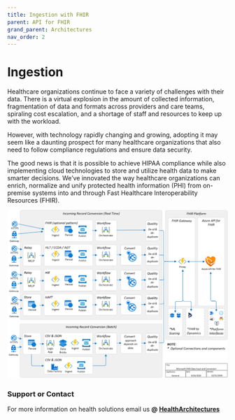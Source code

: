 ```yaml
---
title: Ingestion with FHIR
parent: API for FHIR
grand_parent: Architectures
nav_order: 2
---
```


# Ingestion 

Healthcare organizations continue to face a variety of challenges with their data. There is a virtual explosion in the amount of collected information, fragmentation of data and formats across providers and care teams, spiraling cost escalation, and a shortage of staff and resources to keep up with the workload.

However, with technology rapidly changing and growing, adopting it may seem like a daunting prospect for many healthcare organizations that also need to follow compliance regulations and ensure data security. 

The good news is that it is possible to achieve HIPAA compliance while also implementing cloud technologies to store and utilize health data to make smarter decisions.  We’ve innovated the way healthcare organizations can enrich, normalize and unify protected health information (PHI) from on-premise systems into and through Fast Healthcare Interoperability Resources (FHIR).   

<a href="https://raw.githubusercontent.com/daemel/site/master/assets/images/Ingestion-Workflow-Architecture-and-Design.png" target="_blank"> <img src="https://raw.githubusercontent.com/daemel/site/master/assets/images/Ingestion-Workflow-Architecture-and-Design.png" alt="image"/></a>


### Support or Contact

For more information on health solutions email us **@ <a href="mailto:HealthArchitectures@microsoft.com">HealthArchitectures</a>**
